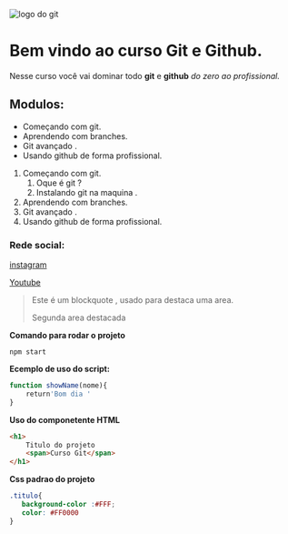 ![logo do git](https://sujeitoprogramador.com/wp-content/uploads/2021/04/gitimage.png)
# Bem vindo ao curso Git e Github.
Nesse curso você vai dominar todo **git** e **github** _do zero ao profissional._

## Modulos:
 * Começando com git.
 * Aprendendo com branches.
 * Git avançado .
 * Usando github de forma profissional.

 1. Começando com git.
    1. Oque é git ?
    2. Instalando git na maquina .
 2. Aprendendo com branches.
 3. Git avançado .
 4. Usando github de forma profissional.
 

### Rede social:
[instagram](https://instagram.com/sujeitoprogramador)

[Youtube](https://youtube.com/sujeitoprogramador)

>Este é um blockquote , usado para destaca uma area.
>
>Segunda area destacada

**Comando para rodar o projeto**
````
npm start 

````

**Ecemplo de uso do script:**
```js
function showName(nome){
    return'Bom dia '
}
```

**Uso do componetente HTML**

```html
<h1>
    Titulo do projeto
    <span>Curso Git</span>
</h1>
```

**Css padrao do projeto**

``` css
.titulo{
   background-color :#FFF;
   color: #FF0000
}
```